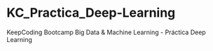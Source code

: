# KC_Practica_Deep-Learning
KeepCoding Bootcamp Big Data &amp; Machine Learning - Práctica Deep Learning
